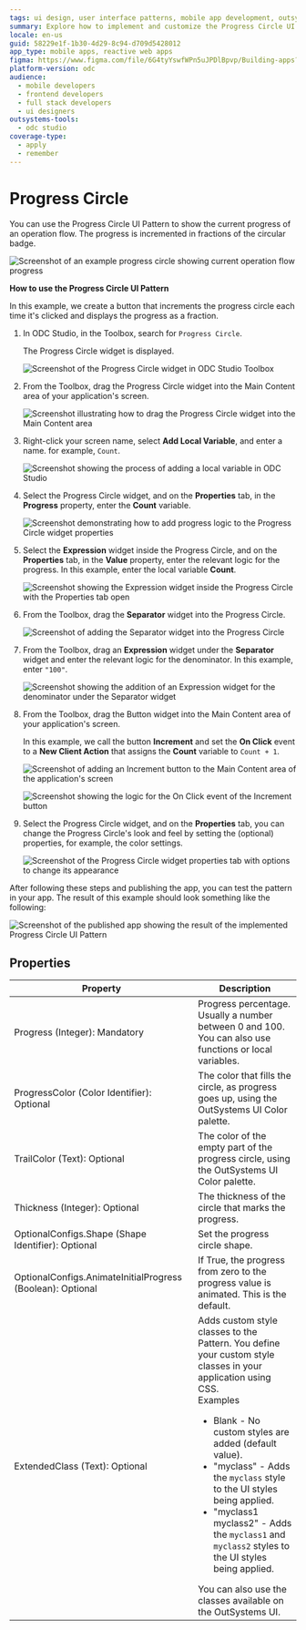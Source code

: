```yaml
---
tags: ui design, user interface patterns, mobile app development, outsystems widgets, progress tracking
summary: Explore how to implement and customize the Progress Circle UI Pattern in OutSystems Developer Cloud (ODC) to visually represent operation flow progress.
locale: en-us
guid: 58229e1f-1b30-4d29-8c94-d709d5428012
app_type: mobile apps, reactive web apps
figma: https://www.figma.com/file/6G4tyYswfWPn5uJPDlBpvp/Building-apps?type=design&node-id=3208%3A19985&t=ZwHw8hXeFhwYsO5V-1
platform-version: odc
audience:
  - mobile developers
  - frontend developers
  - full stack developers
  - ui designers
outsystems-tools:
  - odc studio
coverage-type:
  - apply
  - remember
---
```


# Progress Circle

You can use the Progress Circle UI Pattern to show the current progress of an operation flow. The progress is incremented in fractions of the circular badge.

![Screenshot of an example progress circle showing current operation flow progress](images/progresscircle-example-ss.png "Example Progress Circle")

**How to use the Progress Circle UI Pattern**

In this example, we create a button that increments the progress circle each time it's clicked and displays the progress as a fraction.

1. In ODC Studio, in the Toolbox, search for `Progress Circle`.

    The Progress Circle widget is displayed.

    ![Screenshot of the Progress Circle widget in ODC Studio Toolbox](images/progresscircle-widget-ss.png "Progress Circle Widget")

1. From the Toolbox, drag the Progress Circle widget into the Main Content area of your application's screen.

    ![Screenshot illustrating how to drag the Progress Circle widget into the Main Content area](images/progresscircle-dragwidget-ss.png "Drag Widget to Screen")

1. Right-click your screen name, select **Add Local Variable**, and enter a name. for example, `Count`.

    ![Screenshot showing the process of adding a local variable in ODC Studio](images/progresscircle-variable-ss.png "Add Local Variable")

1. Select the Progress Circle widget, and on the **Properties** tab, in the **Progress** property, enter the **Count** variable.

    ![Screenshot demonstrating how to add progress logic to the Progress Circle widget properties](images/progresscircle-logic-ss.png "Add Progress Logic")

1. Select the **Expression** widget inside the Progress Circle, and on the **Properties** tab, in the **Value** property, enter the relevant logic for the progress. In this example, enter the local variable **Count**.

    ![Screenshot showing the Expression widget inside the Progress Circle with the Properties tab open](images/progresscircle-expression-ss.png "Add Expression Logic")

1. From the Toolbox, drag the **Separator** widget into the Progress Circle.

    ![Screenshot of adding the Separator widget into the Progress Circle](images/progresscircle-separator-ss.png "Add Separator Widget")

1. From the Toolbox, drag an **Expression** widget under the **Separator** widget and enter the relevant logic for the denominator. In this example, enter ``"100"``.

    ![Screenshot showing the addition of an Expression widget for the denominator under the Separator widget](images/progresscircle-denominator-ss.png "Add Expression Widget for Denominator")

1. From the Toolbox, drag the Button widget into the Main Content area of your application's screen.

    In this example, we call the button **Increment** and set the **On Click** event to a  **New Client Action** that assigns the **Count** variable to `Count + 1`.

    ![Screenshot of adding an Increment button to the Main Content area of the application's screen](images/progresscircle-button-ss.png "Add a Button to the Screen")

    ![Screenshot showing the logic for the On Click event of the Increment button](images/progresscircle-assign-ss.png "Set On Click Action Logic")

1. Select the Progress Circle widget, and on the **Properties** tab, you can change the Progress Circle's look and feel by setting the (optional) properties, for example, the color settings.

    ![Screenshot of the Progress Circle widget properties tab with options to change its appearance](images/progresscircle-properties-ss.png "Set Optional Properties")

After following these steps and publishing the app, you can test the pattern in your app. The result of this example should look something like the following:

![Screenshot of the published app showing the result of the implemented Progress Circle UI Pattern](images/progresscircle-result-ss.png "Published App Result")

## Properties

| Property                      | Description                                                                                             |
|-------------------------------|---------------------------------------------------------------------------------------------------------|
| Progress (Integer): Mandatory | Progress percentage. Usually a number between 0 and 100. You can also use functions or local variables. |
|ProgressColor (Color Identifier): Optional | The color that fills the circle, as progress goes up, using the OutSystems UI Color palette. |
|TrailColor (Text): Optional | The color of the empty part of the progress circle, using the OutSystems UI Color palette.  |
|Thickness (Integer): Optional | The thickness of the circle that marks the progress. |
|OptionalConfigs.Shape (Shape Identifier): Optional  | Set the progress circle shape.|
|OptionalConfigs.AnimateInitialProgress (Boolean): Optional  | If True, the progress from zero to the progress value is animated. This is the default.|
|ExtendedClass (Text): Optional | Adds custom style classes to the Pattern. You define your custom style classes in your application using CSS. <br/>Examples <ul><li>Blank - No custom styles are added (default value).</li><li>"myclass" - Adds the ``myclass`` style to the UI styles being applied.</li><li>"myclass1 myclass2" - Adds the ``myclass1`` and ``myclass2`` styles to the UI styles being applied.</li></ul>You can also use the classes available on the OutSystems UI. |
